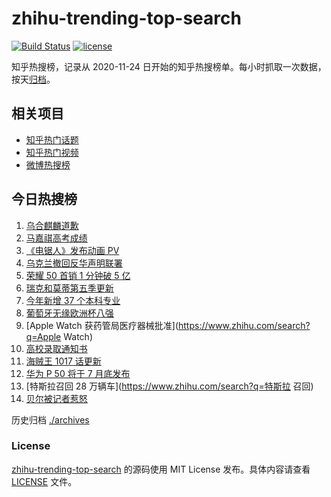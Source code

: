 # zhihu-trending-top-search

[![Build Status](https://github.com/justjavac/zhihu-trending-top-search/workflows/ci/badge.svg?branch=main)](https://github.com/justjavac/zhihu-trending-top-search/actions)
[![license](https://img.shields.io/github/license/justjavac/zhihu-trending-top-search)](https://github.com/justjavac/zhihu-trending-top-search/blob/main/LICENSE)

知乎热搜榜，记录从 2020-11-24 日开始的知乎热搜榜单。每小时抓取一次数据，按天[归档](./archives)。

## 相关项目

- [知乎热门话题](https://github.com/justjavac/zhihu-trending-hot-questions)
- [知乎热门视频](https://github.com/justjavac/zhihu-trending-hot-video)
- [微博热搜榜](https://github.com/justjavac/weibo-trending-hot-search)

## 今日热搜榜

<!-- BEGIN -->
<!-- 最后更新时间 Mon Jun 28 2021 15:04:49 GMT+0800 (China Standard Time) -->

1. [乌合麒麟道歉](https://www.zhihu.com/search?q=乌合麒麟)
2. [马嘉祺高考成绩](https://www.zhihu.com/search?q=马嘉祺高考)
3. [《电锯人》发布动画 PV](https://www.zhihu.com/search?q=电锯人)
4. [乌克兰撤回反华声明联署](https://www.zhihu.com/search?q=乌克兰)
5. [荣耀 50 首销 1 分钟破 5 亿](https://www.zhihu.com/search?q=荣耀50)
6. [瑞克和莫蒂第五季更新](https://www.zhihu.com/search?q=瑞克和莫蒂)
7. [今年新增 37 个本科专业](https://www.zhihu.com/search?q=新专业)
8. [葡萄牙无缘欧洲杯八强](https://www.zhihu.com/search?q=葡萄牙队)
9. [Apple Watch 获药管局医疗器械批准](https://www.zhihu.com/search?q=Apple Watch)
10. [高校录取通知书](https://www.zhihu.com/search?q=高校录取通知书)
11. [海贼王 1017 话更新](https://www.zhihu.com/search?q=海贼王)
12. [华为 P 50 将于 7 月底发布](https://www.zhihu.com/search?q=华为p50)
13. [特斯拉召回 28 万辆车](https://www.zhihu.com/search?q=特斯拉 召回)
14. [贝尔被记者惹怒](https://www.zhihu.com/search?q=贝尔)

<!-- END -->

历史归档 [./archives](./archives)

### License

[zhihu-trending-top-search](https://github.com/justjavac/zhihu-trending-top-search)
的源码使用 MIT License 发布。具体内容请查看 [LICENSE](./LICENSE) 文件。
